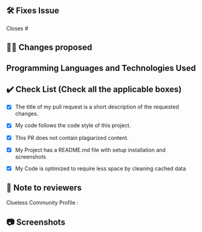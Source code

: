 ## 🛠️ Fixes Issue

 Closes #<!-- Issue Number  --> 

## 👨‍💻 Changes proposed

<!-- List all the proposed changes in your PR -->

## Programming Languages and Technologies Used

<!-- List the technologies and programming languages used -->

## ✔️ Check List (Check all the applicable boxes) <!-- Follow the below conventions to check the box -->

<!-- Mark all the applicable boxes. To mark the box as done follow the following conventions -->
<!--
[x] - Correct; marked as done
[ ] - Not correct; marked as **not** done
-->

- [x] The title of my pull request is a short description of the requested changes.
- [x] My code follows the code style of this project. <!-- That is the project is in a separate directory -->
- [x] This PR does not contain plagiarized content.
- [x] My Project has a README.md file with setup installation and screenshots
- [x] My Code is optimized to require less space by cleaning cached data


## 📄 Note to reviewers

Clueless Community Profile : <!-- Add your clueless community profile -->

## 📷 Screenshots
